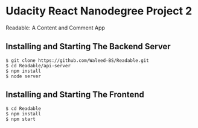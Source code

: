 # Udacity React Nanodegree Project 2

Readable: A Content and Comment App

## Installing and Starting The Backend Server 

```
$ git clone https://github.com/Waleed-BS/Readable.git
$ cd Readable/api-server
$ npm install
$ node server
```

## Installing and Starting The Frontend

```
$ cd Readable
$ npm install
$ npm start 
```
